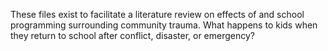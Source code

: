 These files exist to facilitate a literature review on effects of and school programming surrounding community trauma. What happens to kids when they return to school after conflict, disaster, or emergency?
